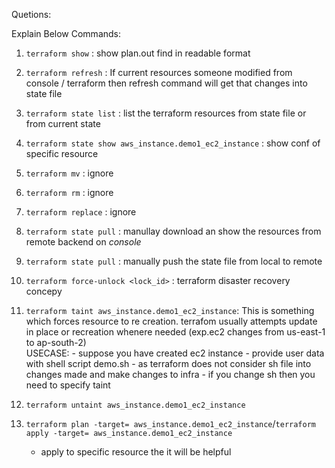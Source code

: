 Quetions:

Explain Below Commands:

1. `terraform show` : show plan.out find in readable format
2. `terraform refresh` : If current resources someone modified from console / terraform then refresh command will get that changes into state file
3. `terraform state list` : list the terraform resources from state file or from current state
4. `terraform state show aws_instance.demo1_ec2_instance` : show conf of specific resource

5. `terraform mv` : ignore 
6. `terraform rm` : ignore
7. `terraform replace` : ignore

8. `terraform state pull` : manullay download an show the resources from remote backend on *console*
9. `terraform state pull` : manually push the state file from local to remote

10. `terraform force-unlock <lock_id>` : terraform disaster recovery concepy

11. `terraform taint aws_instance.demo1_ec2_instance`: This is something which forces resource to re creation. terrafom usually attempts update in place or recreation whenere needed (exp.ec2 changes from us-east-1 to ap-south-2)  
     USECASE: - suppose you have created ec2 instance - provide user data with shell script demo.sh
              - as terraform does not consider sh file into changes made and make changes to infra 
              - if you change sh then you need to specify taint 
12. `terraform untaint aws_instance.demo1_ec2_instance`
             


13. `terraform plan -target= aws_instance.demo1_ec2_instance`/`terraform apply -target= aws_instance.demo1_ec2_instance`
    - apply to specific resource the it will be helpful


